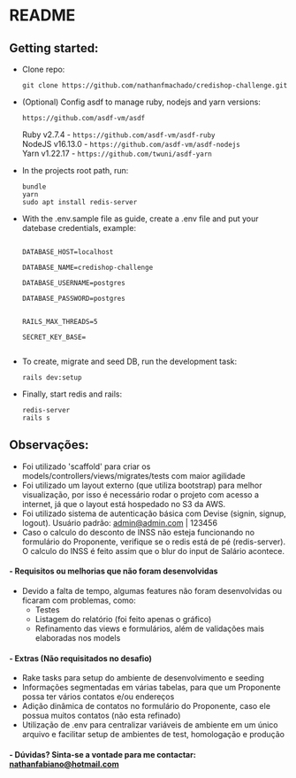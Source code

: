 # README

## Getting started:

* Clone repo:

  ```git clone https://github.com/nathanfmachado/credishop-challenge.git``` 

* (Optional) Config asdf to manage ruby, nodejs and yarn versions:

  ```https://github.com/asdf-vm/asdf```

  Ruby v2.7.4 - ```https://github.com/asdf-vm/asdf-ruby```</br>
  NodeJS v16.13.0 - ```https://github.com/asdf-vm/asdf-nodejs```</br>
  Yarn v1.22.17 - ```https://github.com/twuni/asdf-yarn```</br>

* In the projects root path, run:

  ```bundle```</br>
  ```yarn```</br>
  ```sudo apt install redis-server```</br>

* With the .env.sample file as guide, create a .env file and put your datebase credentials, example:

  <code>
  DATABASE_HOST=localhost</br>
  DATABASE_NAME=credishop-challenge</br>
  DATABASE_USERNAME=postgres</br>
  DATABASE_PASSWORD=postgres</br></br>
  RAILS_MAX_THREADS=5</br>
  SECRET_KEY_BASE=</br>
  </code>

* To create, migrate and seed DB, run the development task: 

  ```rails dev:setup```

* Finally, start redis and rails:

  ```redis-server```</br>
  ```rails s```

## Observações:

* Foi utilizado 'scaffold' para criar os models/controllers/views/migrates/tests com maior agilidade
* Foi utilizado um layout externo (que utiliza bootstrap) para melhor visualização, por isso é necessário rodar o projeto com acesso a internet, já que o layout está hospedado no S3 da AWS.
* Foi utilizado sistema de autenticação básica com Devise (signin, signup, logout). Usuário padrão: admin@admin.com | 123456
* Caso o calculo do desconto de INSS não esteja funcionando no formulário do Proponente, verifique se o redis está de pé (redis-server). O calculo do INSS é feito assim que o blur do input de Salário acontece.

#### - Requisitos ou melhorias que não foram desenvolvidas

* Devido a falta de tempo, algumas features não foram desenvolvidas ou ficaram com problemas, como:
  - Testes
  - Listagem do relatório (foi feito apenas o gráfico)
  - Refinamento das views e formulários, além de validações mais elaboradas nos models

#### - Extras (Não requisitados no desafio)

  - Rake tasks para setup do ambiente de desenvolvimento e seeding
  - Informações segmentadas em várias tabelas, para que um Proponente possa ter vários contatos e/ou endereços
  - Adição dinâmica de contatos no formulário do Proponente, caso ele possua muitos contatos (não esta refinado)
  - Utilização de .env para centralizar variáveis de ambiente em um único arquivo e facilitar setup de ambientes de test, homologação e produção

#### - Dúvidas? Sinta-se a vontade para me contactar: nathanfabiano@hotmail.com
